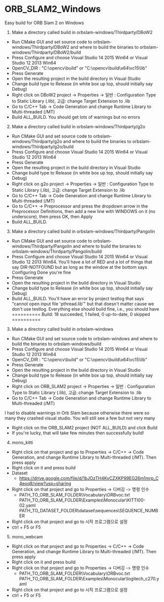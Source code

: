 # ORB_SLAM2_Windows
Easy build for ORB Slam 2 on Windows

1. Make a directory called build in orbslam-windows/Thirdparty/DBoW2
- Run CMake GUI and set source code to orbslam-windows/Thirdparty/DBoW2 and where to build the binaries to orbslam-windows/Thirdparty/DBoW2/build
- Press Configure and choose Visual Studio 14 2015 Win64 or Visual Studio 12 2013 Win64
- OpenCV_DIR : "C:\opencv\build" or "C:\opencv\build\x64\vc15\lib"
- Press Generate
- Open the resulting project in the build directory in Visual Studio
- Change build type to Release (in white box up top, should initially say Debug)
- Right click on DBoW2 project -> Properties -> 일반 : Configuration Type to Static Library (.lib), 고급: change Target Extension to .lib 
- Go to C/C++ Tab -> Code Generation and change Runtime Library to Multi-threaded (/MT)
- Build ALL_BUILD. You should get lots of warnings but no errors

2. Make a directory called build in orbslam-windows/Thirdparty/g2o
- Run CMake GUI and set source code to orbslam-windows/Thirdparty/g2o and where to build the binaries to orbslam-windows/Thirdparty/g2o/build
- Press Configure and choose Visual Studio 14 2015 Win64 or Visual Studio 12 2013 Win64
- Press Generate
- Open the resulting project in the build directory in Visual Studio
- Change build type to Release (in white box up top, should initially say Debug)
- Right click on g2o project -> Properties -> 일반 : Configuration Type to Static Library (.lib), 고급: change Target Extension to .lib 
- Go to C/C++ Tab -> Code Generation and change Runtime Library to Multi-threaded (/MT)
- Go to C/C++ -> Preprocessor and press the dropdown arrow in the Preprocessor Definitions, then add a new line with WINDOWS on it (no underscore), then press OK, then Apply
- Build ALL_BUILD.

3. Make a directory called build in orbslam-windows/Thirdparty/Pangolin
- Run CMake GUI and set source code to orbslam-windows/Thirdparty/Pangolin and where to build the binaries to orbslam-windows/Thirdparty/Pangolin/build
- Press Configure and choose Visual Studio 14 2015 Win64 or Visual Studio 12 2013 Win64. You'll have a lot of RED and a lot of things that say DIR-NOTFOUND but as long as the window at the bottom says Configuring Done you're fine
- Press Generate
- Open the resulting project in the build directory in Visual Studio
- Change build type to Release (in white box up top, should initially say Debug)
- Build ALL_BUILD. You'll have an error by project testlog that says "cannot open input file 'pthread.lib'" but that doesn't matter cause we don't use testlog. Everything else should build fine, i.e., you should have
========== Build: 18 succeeded, 1 failed, 0 up-to-date, 0 skipped ==========

3. Make a directory called build in orbslam-windows
- Run CMake GUI and set source code to orbslam-windows and where to build the binaries to orbslam-windows/build
- Press Configure and choose Visual Studio 14 2015 Win64 or Visual Studio 12 2013 Win64
- OpenCV_DIR : "C:\opencv\build" or "C:\opencv\build\x64\vc15\lib"
- Press Generate
- Open the resulting project in the build directory in Visual Studio
- Change build type to Release (in white box up top, should initially say Debug)
- Right click on ORB_SLAM2 project -> Properties -> 일반 : Configuration Type to Static Library (.lib), 고급: change Target Extension to .lib 
- Go to C/C++ Tab -> Code Generation and change Runtime Library to Multi-threaded (/MT)

I had to disable warnings in Orb Slam because otherwise there were so many they crashed visual studio. You will still see a few but not very many

- Right click on the ORB_SLAM2 project (NOT ALL_BUILD) and click Build
- If you're lucky, that will take few minutes then successfully build!

4. mono_kitti
- Right click on that project and go to Properties -> C/C++ -> Code Generation, and change Runtime Library to Multi-threaded (/MT). Then press apply
- Right click on it and press build
- Dataset
    - https://drive.google.com/file/d/1bJOzTH4KyCZXKP99EG26m1mrp_C4eoq8/view?usp=sharing
- Right click on that project and go to Properties -> 디버깅 -> 명령 인수
    - PATH_TO_ORB_SLAM_FOLDER\Vocabulary\ORBvoc.txt PATH_TO_ORB_SLAM_FOLDER\Examples\Monocular\KITTI00-02.yaml PATH_TO_DATASET_FOLDER\dataset\sequences\SEQUENCE_NUMBER
- Right click on that project and go to 시작 프로그램으로 설정
- ctrl + F5 or F5

5. mono_webcam
- Right click on that project and go to Properties -> C/C++ -> Code Generation, and change Runtime Library to Multi-threaded (/MT). Then press apply
- Right click on it and press build
- Right click on that project and go to Properties -> 디버깅 -> 명령 인수
    - PATH_TO_ORB_SLAM_FOLDER\Vocabulary\ORBvoc.txt PATH_TO_ORB_SLAM_FOLDER\Examples\Monocular\logitech_c270.yaml
- Right click on that project and go to 시작 프로그램으로 설정
- ctrl + F5 or F5